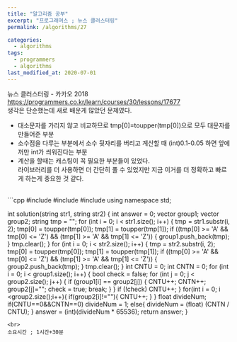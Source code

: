 ```yaml
---
title: "알고리즘 공부"
excerpt: "프로그래머스 ; 뉴스 클러스터링"
permalink: /algorithms/27

categories:
  - algorithms
tags:
  - programmers
  - algorithms
last_modified_at: 2020-07-01
---
```

뉴스 클러스터링 - 카카오 2018  
<https://programmers.co.kr/learn/courses/30/lessons/17677>  
생각은 단순했는데 새로 배운게 많았던 문제였다.  
- 대소문자를 가리지 않고 비교하므로 tmp[0]=toupper(tmp[0])으로 모두 대문자를 만들어준 부분  
- 소수점을 다루는 부분에서 소수 뒷자리를 버리고 계산할 때 (int)0.1-0.05 하면 앞에꺼만 int가 씌워진다는 부분  
- 계산을 할때는 캐스팅이 꼭 필요한 부분들이 있었다.  
라이브러리를 더 사용하면 더 간단히 풀 수 있었지만 지금 이거를 더 정확하고 빠르게 하는게 중요한 것 같다.  
<br>
```cpp
#include <iostream>
#include <string>
#include <vector>
using namespace std;

int solution(string str1, string str2) {
    int answer = 0;
    vector<string> group1;
    vector<string> group2;
    string tmp = "";
    for (int i = 0; i < str1.size(); i++) {
        tmp = str1.substr(i, 2);
        tmp[0] = toupper(tmp[0]);
        tmp[1] = toupper(tmp[1]);
        if ((tmp[0] >= 'A' && tmp[0] <= 'Z') && (tmp[1] >= 'A' && tmp[1] <= 'Z')) {
            group1.push_back(tmp);
        }
        tmp.clear();
    }
    for (int i = 0; i < str2.size(); i++) {
        tmp = str2.substr(i, 2);
        tmp[0] = toupper(tmp[0]);
        tmp[1] = toupper(tmp[1]);
        if ((tmp[0] >= 'A' && tmp[0] <= 'Z') && (tmp[1] >= 'A' && tmp[1] <= 'Z')) {
            group2.push_back(tmp);
        }
        tmp.clear();
    }
    int CNTU = 0;
    int CNTN = 0;
    for (int i = 0; i < group1.size(); i++) {
        bool check = false;
        for (int j = 0; j < group2.size(); j++) {
            if (group1[i] == group2[j]) {
                CNTU++;
                CNTN++;
                group2[j]="";
                check = true;
                break;
            }
        }
        if (!check) CNTU++;
    }
    for(int i = 0; i <group2.size();i++){
            if(group2[i]!=""){
                CNTU++;
            }
    }
    float divideNum;
    if(CNTU==0&&CNTN==0) divideNum = 1;
    else{
        divideNum = (float) (CNTN / CNTU);
    }
    answer = (int)(divideNum * 65536);
    return answer;
}
```
<br>
소요시간 ; 1시간+30분